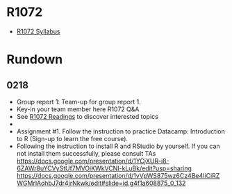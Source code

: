 # R1072 
* [R1072 Syllabus](R1072_Syllabus.md)


# Rundown
## 0218
- Group report 1: Team-up for group report 1. 
 - Key-in your team member here R1072 Q&A 
 - See [R1072 Readings](https://paper.dropbox.com/doc/R1072-Readings--AXvcyB39NbHt0TsoMQ3Uw7~fAg-GE6FqWbMQlTUDITISdaU5) to discover interested topics
  - 
- Assignment #1. Follow the instruction to practice Datacamp: Introduction to R (Sign-up to learn the free course).
- Following the instruction to install R and RStudio by yourself. If you can not install them successfully, please consult TAs
https://docs.google.com/presentation/d/1YCjXUR-i8-6ZAWr8uYCVyStUf7MVOiKWkVCNI-kLuBk/edit?usp=sharing
https://docs.google.com/presentation/d/1vVpWS875wz6Cz4Be4IiCiRZWGMrlAohbJ7dr4jrNkwk/edit#slide=id.g4f1a608875_0_132

